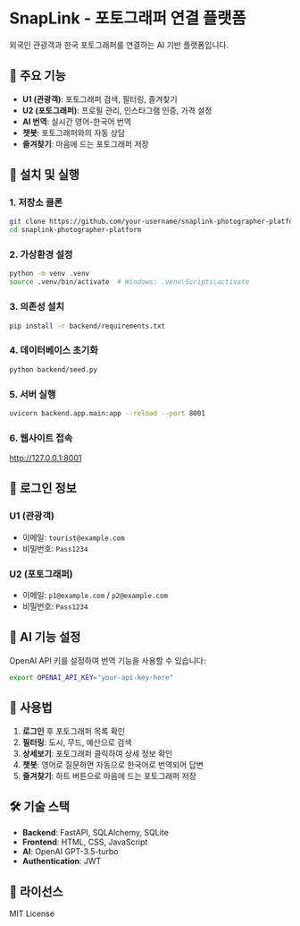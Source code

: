 # SnapLink - 포토그래퍼 연결 플랫폼

외국인 관광객과 한국 포토그래퍼를 연결하는 AI 기반 플랫폼입니다.

## 🌟 주요 기능

- **U1 (관광객)**: 포토그래퍼 검색, 필터링, 즐겨찾기
- **U2 (포토그래퍼)**: 프로필 관리, 인스타그램 인증, 가격 설정
- **AI 번역**: 실시간 영어-한국어 번역
- **챗봇**: 포토그래퍼와의 자동 상담
- **즐겨찾기**: 마음에 드는 포토그래퍼 저장

## 🚀 설치 및 실행

### 1. 저장소 클론
```bash
git clone https://github.com/your-username/snaplink-photographer-platform.git
cd snaplink-photographer-platform
```

### 2. 가상환경 설정
```bash
python -m venv .venv
source .venv/bin/activate  # Windows: .venv\Scripts\activate
```

### 3. 의존성 설치
```bash
pip install -r backend/requirements.txt
```

### 4. 데이터베이스 초기화
```bash
python backend/seed.py
```

### 5. 서버 실행
```bash
uvicorn backend.app.main:app --reload --port 8001
```

### 6. 웹사이트 접속
http://127.0.0.1:8001

## 🔑 로그인 정보

### U1 (관광객)
- 이메일: `tourist@example.com`
- 비밀번호: `Pass1234`

### U2 (포토그래퍼)
- 이메일: `p1@example.com` / `p2@example.com`
- 비밀번호: `Pass1234`

## 🤖 AI 기능 설정

OpenAI API 키를 설정하여 번역 기능을 사용할 수 있습니다:

```bash
export OPENAI_API_KEY="your-api-key-here"
```

## 📱 사용법

1. **로그인** 후 포토그래퍼 목록 확인
2. **필터링**: 도시, 무드, 예산으로 검색
3. **상세보기**: 포토그래퍼 클릭하여 상세 정보 확인
4. **챗봇**: 영어로 질문하면 자동으로 한국어로 번역되어 답변
5. **즐겨찾기**: 하트 버튼으로 마음에 드는 포토그래퍼 저장

## 🛠️ 기술 스택

- **Backend**: FastAPI, SQLAlchemy, SQLite
- **Frontend**: HTML, CSS, JavaScript
- **AI**: OpenAI GPT-3.5-turbo
- **Authentication**: JWT

## 📝 라이선스

MIT License
